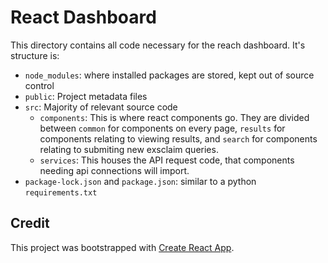 # React Dashboard

This directory contains all code necessary for the reach dashboard. 
It's structure is:
- `node_modules`: where installed packages are stored, kept out of source control
- `public`: Project metadata files
- `src`: Majority of relevant source code
  - `components`: This is where react components go. They are divided between `common` for components on every page, `results` for components relating to viewing results, and `search` for components relating to submiting new exsclaim queries. 
  - `services`: This houses the API request code, that components needing api connections will import.
- `package-lock.json` and  `package.json`: similar to a python `requirements.txt`

## Credit

This project was bootstrapped with [Create React App](https://github.com/facebook/create-react-app).

